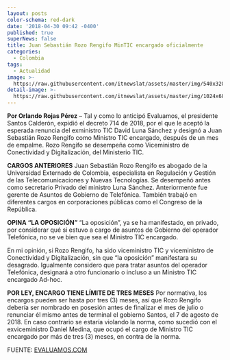 ```yaml
---
layout: posts
color-schema: red-dark
date: '2018-04-30 09:42 -0400'
published: true
superNews: false
title: Juan Sebastián Rozo Rengifo MinTIC encargado oficialmente
categories:
  - Colombia
tags:
  - Actualidad
image: >-
  https://raw.githubusercontent.com/itnewslat/assets/master/img/540x320/Juan-Sebastián-Rozo-Rengifo-p.jpg
detail-image: >-
  https://raw.githubusercontent.com/itnewslat/assets/master/img/1024x680/Juan-Sebastián-Rozo-Rengifo-g.jpg
---
```

**Por Orlando Rojas Pérez** – Tal y como lo anticipó Evaluamos, el presidente Santos Calderón, expidió el decreto 714 de 2018, por el que le aceptó la esperada renuncia del exministro TIC David Luna Sánchez y designó a Juan Sebastián Rozo Rengifo como Ministro TIC encargado, después de un mes de empalme. Rozo Rengifo se desempeña como Viceministro de Conectividad y Digitalización, del Ministerio TIC.


**CARGOS ANTERIORES**
Juan Sebastián Rozo Rengifo es abogado de la Universidad Externado de Colombia, especialista en Regulación y Gestión de las Telecomunicaciones y Nuevas Tecnologías. Se desempeñó antes como secretario Privado del ministro Luna Sánchez. Anteriormente fue gerente de Asuntos de Gobierno de Telefónica. También trabajó en diferentes cargos en corporaciones públicas como el Congreso de la República.


**OPINA “LA OPOSICIÓN”**
“La oposición”, ya se ha manifestado, en privado, por considerar qué si estuvo a cargo de asuntos de Gobierno del operador Telefónica, no se ve bien que sea el Ministro TIC encargado.

En mi opinión, si Rozo Rengifo, ha sido viceministro TIC y viceministro de Conectividad y Digitalización, sin que “la oposición” manifestara su desagrado. Igualmente considero que para tratar asuntos del operador Telefónica, designará a otro funcionario o incluso a un Ministro TIC encargado Ad-hoc.

**POR LEY, ENCARGO TIENE LÍMITE DE TRES MESES**
Por normativa, los encargos pueden ser hasta por tres (3) meses, así que Rozo Rengifo debería ser nombrado en posesión antes de finalizar el mes de julio o renunciar él mismo antes de terminal el gobierno Santos, el 7 de agosto de 2018. En caso contrario se estaría violando la norma, como sucedió con el exviceministro Daniel Medina, que ocupó el cargo de Ministro TIC encargado por más de tres (3) meses, en contra de la norma.

FUENTE: [EVALUAMOS.COM](http://www.evaluamos.com/?home/detail/16368)

